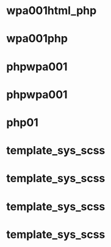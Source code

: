# wpa001html_php
# wpa001php
# phpwpa001
# phpwpa001
# php01
# template_sys_scss
# template_sys_scss
# template_sys_scss
# template_sys_scss
